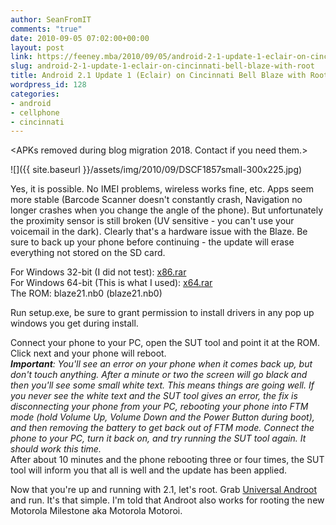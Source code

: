 ```yaml
---
author: SeanFromIT
comments: "true"
date: 2010-09-05 07:02:00+00:00
layout: post
link: https://feeney.mba/2010/09/05/android-2-1-update-1-eclair-on-cincinnati-bell-blaze-with-root/
slug: android-2-1-update-1-eclair-on-cincinnati-bell-blaze-with-root
title: Android 2.1 Update 1 (Eclair) on Cincinnati Bell Blaze with Root
wordpress_id: 128
categories:
- android
- cellphone
- cincinnati
---
```

&lt;APKs removed during blog migration 2018. Contact if you need them.&gt;

![]({{ site.baseurl }}/assets/img/2010/09/DSCF1857small-300x225.jpg)

Yes, it is possible. No IMEI problems, wireless works fine, etc. Apps seem more stable (Barcode Scanner doesn't constantly crash, Navigation no longer crashes when you change the angle of the phone). But unfortunately the proximity sensor is still broken (UV sensitive - you can't use your voicemail in the dark). Clearly that's a hardware issue with the Blaze. Be sure to back up your phone before continuing - the update will erase everything not stored on the SD card.  
  
For Windows 32-bit (I did not test): [x86.rar](http://rom.apanda.com.cn/A60/Hipi2_1_9/x86.rar)  
For Windows 64-bit (This is what I used): [x64.rar](http://rom.apanda.com.cn/A60/Hipi2_1_9/x64.rar)  
The ROM: blaze21.nb0 (blaze21.nb0)  
  
Run setup.exe, be sure to grant permission to install drivers in any pop up windows you get during install.  
  
Connect your phone to your PC, open the SUT tool and point it at the ROM. Click next and your phone will reboot.  
_**Important**: You'll see an error on your phone when it comes back up, but don't touch anything. After a minute or two the screen will go black and then you'll see some small white text. This means things are going well. If you never see the white text and the SUT tool gives an error, the fix is disconnecting your phone from your PC, rebooting your phone into FTM mode (hold Volume Up, Volume Down and the Power Button during boot), and then removing the battery to get back out of FTM mode. Connect the phone to your PC, turn it back on, and try running the SUT tool again. It should work this time._  
After about 10 minutes and the phone rebooting three or four times, the SUT tool will inform you that all is well and the update has been applied.  
  
Now that you're up and running with 2.1, let's root. Grab [Universal Androot](http://blog.23corner.com/2010/08/30/universal-androot-1-6-2-beta-5/) and run. It's that simple. I'm told that Androot also works for rooting the new Motorola Milestone aka Motorola Motoroi.
